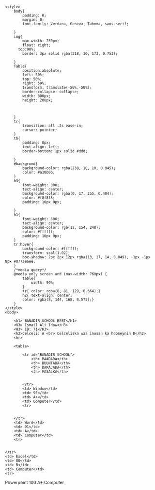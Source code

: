 
<html>
    <head>
    <meta charset="UTF-8">
    <meta name="viewport" content="width=device-width, initial-scale=1.0">
    </head>
   
    <style>
        body{
            padding: 0;
            margin: 0;
            font-family: Verdana, Geneva, Tahoma, sans-serif;

        }
        img{
            max-width: 250px;
            float: right;
          top:90%;
            border: 3px solid rgba(218, 10, 173, 0.753);

        }
        Table{
            position:absolute;
            left: 50%;
            top: 50%;
            right: 50%;
            transform: translate(-50%,-50%);
            border-collapse: collapse;
            width: 800px;
            height: 200px;
           
            
           
        }
        tr{
            transition: all .2s ease-in;
            cursor: pointer;
        }
        th{
            padding: 8px;
            text-align: left;
            border-bottom: 1px solid #ddd;

        }
        #backgrond{
            background-color: rgba(238, 10, 10, 0.945);
            color: #a10b0b;
        }
        h3{
            font-weight: 300;
            text-align: center;
            background-color: rgba(0, 17, 255, 0.404);
            color: #f8f8f8;
            padding: 10px 0px;
       
        }
        h1{
            font-weight: 600;
            text-align: center;
            background-color: rgb(12, 154, 248);
            color: #ffffff;
            padding: 10px 0px;
        }
        tr:hover{
            background-color: #ffffff;
            transform: scal(1.02);
            box-shadow: 2px 2px 12px rgba(13, 17, 14, 0.849), -1px -1px 8px #077ae6ee;
        }
        /*media query*/
        @media only screen and (max-width: 768px) {
            table{
                width: 90%;
            }
            tr{ color: rgba(8, 81, 129, 0.664);}
            h2{ text-align: center;
            color: rgba(8, 144, 168, 0.575);}
        }
    </style>
    <body>
     
        <h1> BANADIR SCHOOL BEST</h1>
        <H3> Ismail Ali Idow</H3>
        <H3> ID: 71</H3>
        <h2>Celceli: A <br> Celceliska waa inusan ka hooseynin D</h2>
        <hr>
       
        <table>

            <tr id="BANADIR SCHOOL"> 
                <th> MAADADA</th>
                <th> BUUNTADA</th>
                <th> DARAJADA</th>
                <th> FASALKA</th>
                

            </tr>
            <td> Window</td>
            <td> 95</td>
            <td> A+</td>
            <td> Computer</td>
            <tr>

           
        </tr>
        <td> Word</td>
        <td> 91</td>
        <td> A</td>
        <td> Computer</td>
        <tr>

       
    </tr>
    <td> Excel</td>
    <td> 80</td>
    <td> B</td>
    <td> Computer</td>
    <tr>

</tr>
<td> Powerpoint</td>
<td> 100</td>
<td> A+</td>
<td> Computer</td>
<tr>

